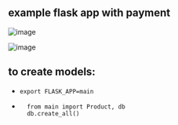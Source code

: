 ## example flask app with payment

![image](https://user-images.githubusercontent.com/91421235/232086601-8d8a13fe-8cd6-4b38-8a8d-c4628fa1b2c1.png)

![image](https://user-images.githubusercontent.com/91421235/232086387-4d89566e-ee98-47a2-b229-f230a273ee11.png)


## to create models:
- `export FLASK_APP=main`
- ```
    from main import Product, db
    db.create_all()
    ```
